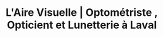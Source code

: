 ---
title: "L'Aire Visuelle | Optométriste , Opticient et Lunetterie à Laval"
titre: "Services d'optométrie et de lunetterie au coeur de Laval"
description: "L'Aire Visuelle vous offre des prix compétitif et un service d'optométrie et de lunetterie imbattable dans la région de Laval"
image: 
i18nlanguage: fr
draft: false
designers:
  - "barcelona"
  - "dior"
  - "ogreen"
  - "pro"
  - "silhouette"
  - "tom"
  - "belinger"
  - "william"
---